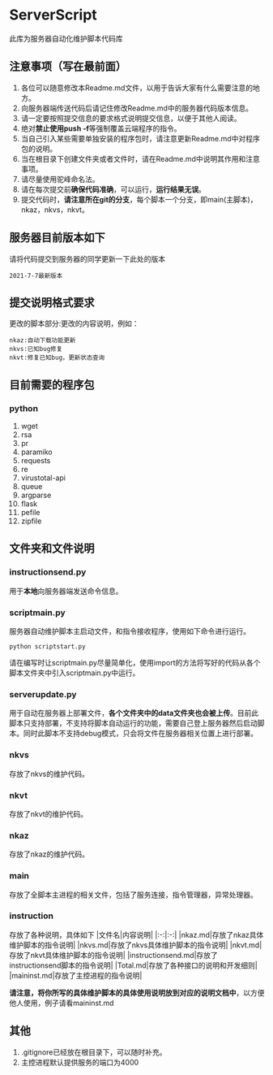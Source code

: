 # ServerScript
此库为服务器自动化维护脚本代码库
## 注意事项（写在最前面）
1. 各位可以随意修改本Readme.md文件，以用于告诉大家有什么需要注意的地方。
2. 向服务器端传送代码后请记住修改Readme.md中的服务器代码版本信息。
3. 请一定要按照提交信息的要求格式说明提交信息，以便于其他人阅读。
4. 绝对**禁止使用push -f**等强制覆盖云端程序的指令。
5. 当自己引入某些需要单独安装的程序包时，请注意更新Readme.md中对程序包的说明。
6. 当在根目录下创建文件夹或者文件时，请在Readme.md中说明其作用和注意事项。
7. 请尽量使用驼峰命名法。
8. 请在每次提交前**确保代码准确**，可以运行，**运行结果无误**。
9. 提交代码时，**请注意所在git的分支**，每个脚本一个分支，即main(主脚本)，nkaz，nkvs，nkvt。
## 服务器目前版本如下
请将代码提交到服务器的同学更新一下此处的版本
```
2021-7-7最新版本
```
## 提交说明格式要求
更改的脚本部分:更改的内容说明，例如：
```
nkaz:自动下载功能更新
nkvs:已知bug修复
nkvt:修复已知bug，更新状态查询
```
## 目前需要的程序包
### python
1. wget
2. rsa
3. pr
4. paramiko
9. requests
10. re
16. virustotal-api
17. queue
18. argparse
10. flask
11. pefile
12. zipfile
## 文件夹和文件说明
### instructionsend.py
用于**本地**向服务器端发送命令信息。  
### scriptmain.py
服务器自动维护脚本主启动文件，和指令接收程序，使用如下命令进行运行。
```
python scriptstart.py
```
请在编写时让scriptmain.py尽量简单化，使用import的方法将写好的代码从各个脚本文件夹中引入scriptmain.py中运行。
### serverupdate.py
用于自动在服务器上部署文件，**各个文件夹中的data文件夹也会被上传**。目前此脚本只支持部署，不支持将脚本自动运行的功能，需要自己登上服务器然后启动脚本。同时此脚本不支持debug模式，只会将文件在服务器相关位置上进行部署。
### nkvs
存放了nkvs的维护代码。
### nkvt
存放了nkvt的维护代码。
### nkaz
存放了nkaz的维护代码。
### main
存放了全脚本主进程的相关文件，包括了服务连接，指令管理器，异常处理器。
### instruction
存放了各种说明，具体如下
|文件名|内容说明|
|:-:|:-:|
|nkaz.md|存放了nkaz具体维护脚本的指令说明|
|nkvs.md|存放了nkvs具体维护脚本的指令说明|
|nkvt.md|存放了nkvt具体维护脚本的指令说明|
|instructionsend.md|存放了instructionsend脚本的指令说明|
|Total.md|存放了各种接口的说明和开发细则|
|maininst.md|存放了主控进程的指令说明|

**请注意，将你所写的具体维护脚本的具体使用说明放到对应的说明文档中**，以方便他人使用，例子请看maininst.md

## 其他
1. .gitignore已经放在根目录下，可以随时补充。
2. 主控进程默认提供服务的端口为4000